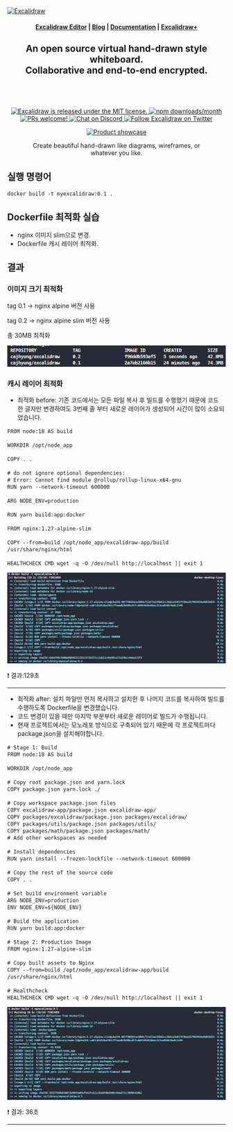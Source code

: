 <a href="https://excalidraw.com/" target="_blank" rel="noopener">
  <picture>
    <source media="(prefers-color-scheme: dark)" alt="Excalidraw" srcset="https://excalidraw.nyc3.cdn.digitaloceanspaces.com/github/excalidraw_github_cover_2_dark.png" />
    <img alt="Excalidraw" src="https://excalidraw.nyc3.cdn.digitaloceanspaces.com/github/excalidraw_github_cover_2.png" />
  </picture>
</a>

<h4 align="center">
  <a href="https://excalidraw.com">Excalidraw Editor</a> |
  <a href="https://blog.excalidraw.com">Blog</a> |
  <a href="https://docs.excalidraw.com">Documentation</a> |
  <a href="https://plus.excalidraw.com">Excalidraw+</a>
</h4>

<div align="center">
  <h2>
    An open source virtual hand-drawn style whiteboard. </br>
    Collaborative and end-to-end encrypted. </br>
  <br />
  </h2>
</div>

<br />
<p align="center">
  <a href="https://github.com/excalidraw/excalidraw/blob/master/LICENSE">
    <img alt="Excalidraw is released under the MIT license." src="https://img.shields.io/badge/license-MIT-blue.svg"  />
  </a>
  <a href="https://www.npmjs.com/package/@excalidraw/excalidraw">
    <img alt="npm downloads/month" src="https://img.shields.io/npm/dm/@excalidraw/excalidraw"  />
  </a>
  <a href="https://docs.excalidraw.com/docs/introduction/contributing">
    <img alt="PRs welcome!" src="https://img.shields.io/badge/PRs-welcome-brightgreen.svg?style=flat"  />
  </a>
  <a href="https://discord.gg/UexuTaE">
    <img alt="Chat on Discord" src="https://img.shields.io/discord/723672430744174682?color=738ad6&label=Chat%20on%20Discord&logo=discord&logoColor=ffffff&widge=false"/>
  </a>
  <a href="https://twitter.com/excalidraw">
    <img alt="Follow Excalidraw on Twitter" src="https://img.shields.io/twitter/follow/excalidraw.svg?label=follow+@excalidraw&style=social&logo=twitter"/>
  </a>
</p>

<div align="center">
  <figure>
    <a href="https://excalidraw.com" target="_blank" rel="noopener">
      <img src="https://excalidraw.nyc3.cdn.digitaloceanspaces.com/github%2Fproduct_showcase.png" alt="Product showcase" />
    </a>
    <figcaption>
      <p align="center">
        Create beautiful hand-drawn like diagrams, wireframes, or whatever you like.
      </p>
    </figcaption>
  </figure>
</div>

## 실행 명령어

```
docker build -t myexcalidraw:0.1 .
```

## Dockerfile 최적화 실습

- nginx 이미지 slim으로 변경.
- Dockerfile 캐시 레이어 최적화.

## 결과

### 이미지 크기 최적화

tag 0.1 -> nginx alpine 버전 사용

tag 0.2 -> nginx alpine slim 버전 사용

총 30MB 최적화

![이미지크기최적화](images/size_optimize.png)

### 캐시 레이어 최적화

- 최적화 before: 기존 코드에서는 모든 파일 복사 후 빌드를 수행했기 때문에 코드 한 글자만 변경하여도 3번째 줄 부터 새로운 레이어가 생성되어 시간이 많이 소요되었습니다.

```
FROM node:18 AS build

WORKDIR /opt/node_app

COPY . .

# do not ignore optional dependencies:
# Error: Cannot find module @rollup/rollup-linux-x64-gnu
RUN yarn --network-timeout 600000

ARG NODE_ENV=production

RUN yarn build:app:docker

FROM nginx:1.27-alpine-slim

COPY --from=build /opt/node_app/excalidraw-app/build /usr/share/nginx/html

HEALTHCHECK CMD wget -q -O /dev/null http://localhost || exit 1
```

![코드최적화1](images/code_opt_before.png)

❗ 결과:129초

---


- 최적화 after: 설치 파일만 먼저 복사하고 설치한 후 나머지 코드를 복사하여 빌드를 수행하도록 Dockerfile을 변경했습니다.
- 코드 변경이 있을 때만 마지막 부분부터 새로운 레이어로 빌드가 수행됩니다.
- 현재 프로젝트에서는 모노레포 방식으로 구축되어 있기 때문에 각 프로젝트마다 package.json을 설치해야합니다.

```
# Stage 1: Build
FROM node:18 AS build

WORKDIR /opt/node_app

# Copy root package.json and yarn.lock
COPY package.json yarn.lock ./

# Copy workspace package.json files
COPY excalidraw-app/package.json excalidraw-app/
COPY packages/excalidraw/package.json packages/excalidraw/
COPY packages/utils/package.json packages/utils/
COPY packages/math/package.json packages/math/
# Add other workspaces as needed

# Install dependencies
RUN yarn install --frozen-lockfile --network-timeout 600000

# Copy the rest of the source code
COPY . .

# Set build environment variable
ARG NODE_ENV=production
ENV NODE_ENV=${NODE_ENV}

# Build the application
RUN yarn build:app:docker

# Stage 2: Production Image
FROM nginx:1.27-alpine-slim

# Copy built assets to Nginx
COPY --from=build /opt/node_app/excalidraw-app/build /usr/share/nginx/html

# Healthcheck
HEALTHCHECK CMD wget -q -O /dev/null http://localhost || exit 1

```


![코드최적화1](images/code_opt_after.png)


❗ 결과: 36초

---

